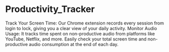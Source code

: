 # Productivity_Tracker
Track Your Screen Time: Our Chrome extension records every session from login to lock, giving you a clear view of your daily activity. Monitor Audio Usage: It tracks time spent on non-productive audio from platforms like YouTube, Netflix, and more. Easily check your total screen time and non-productive audio consumption at the end of each day.

